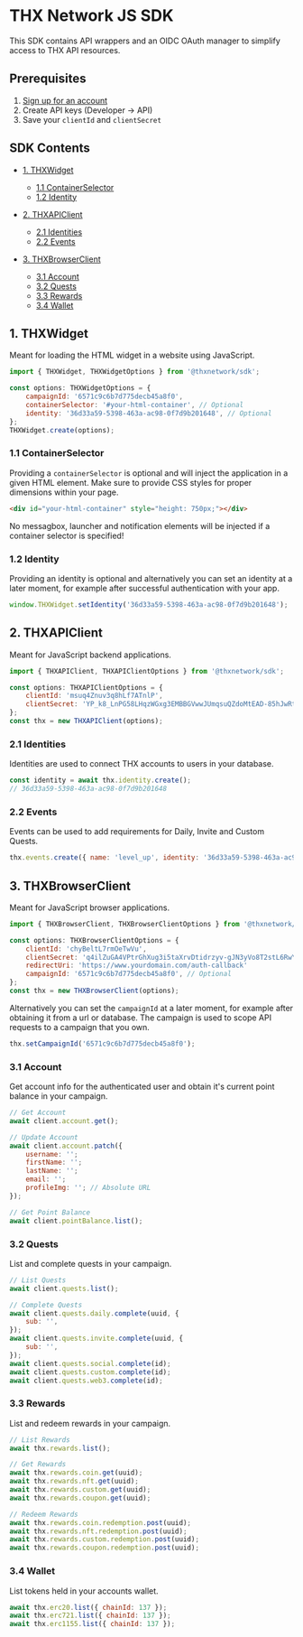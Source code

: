 # THX Network JS SDK

This SDK contains API wrappers and an OIDC OAuth manager to simplify access to THX API resources.

## Prerequisites

1. [Sign up for an account](https://dashboard.thx.network/)
2. Create API keys (Developer -> API)
3. Save your `clientId` and `clientSecret`

## SDK Contents

-   [1. THXWidget](#1-thxwidget)

    -   [1.1 ContainerSelector](#11-containerselector)
    -   [1.2 Identity](#12-identity)

-   [2. THXAPIClient](#2-thxapiclient)

    -   [2.1 Identities](#21-identities)
    -   [2.2 Events](#22-events)

-   [3. THXBrowserClient](#3-thxbrowserclient)

    -   [3.1 Account](#31-account)
    -   [3.2 Quests](#32-quests)
    -   [3.3 Rewards](#33-rewards)
    -   [3.4 Wallet](#34-wallet)

## 1. THXWidget

Meant for loading the HTML widget in a website using JavaScript.

```javascript
import { THXWidget, THXWidgetOptions } from '@thxnetwork/sdk';

const options: THXWidgetOptions = {
    campaignId: '6571c9c6b7d775decb45a8f0',
    containerSelector: '#your-html-container', // Optional
    identity: '36d33a59-5398-463a-ac98-0f7d9b201648', // Optional
};
THXWidget.create(options);
```

### 1.1 ContainerSelector

Providing a `containerSelector` is optional and will inject the application in a given HTML element. Make sure to provide CSS styles for proper dimensions within your page.

```html
<div id="your-html-container" style="height: 750px;"></div>
```

No messagbox, launcher and notification elements will be injected if a container selector is specified!

### 1.2 Identity

Providing an identity is optional and alternatively you can set an identity at a later moment, for example after successful authentication with your app.

```javascript
window.THXWidget.setIdentity('36d33a59-5398-463a-ac98-0f7d9b201648');
```

## 2. THXAPIClient

Meant for JavaScript backend applications.

```javascript
import { THXAPIClient, THXAPIClientOptions } from '@thxnetwork/sdk';

const options: THXAPIClientOptions = {
    clientId: 'msuq4Znuv3q8hLf7ATnlP',
    clientSecret: 'YP_k8_LnPG58LHqzWGxg3EMBBGVwwJUmqsuQZdoMtEAD-85hJwRt2vxfev23T92h727bDwCqh3cIkx6meT0xxg',
};
const thx = new THXAPIClient(options);
```

### 2.1 Identities

Identities are used to connect THX accounts to users in your database.

```javascript
const identity = await thx.identity.create();
// 36d33a59-5398-463a-ac98-0f7d9b201648
```

### 2.2 Events

Events can be used to add requirements for Daily, Invite and Custom Quests.

```javascript
thx.events.create({ name: 'level_up', identity: '36d33a59-5398-463a-ac98-0f7d9b201648' });
```

## 3. THXBrowserClient

Meant for JavaScript browser applications.

```javascript
import { THXBrowserClient, THXBrowserClientOptions } from '@thxnetwork/sdk';

const options: THXBrowserClientOptions = {
    clientId: 'chyBeltL7rmOeTwVu',
    clientSecret: 'q4ilZuGA4VPtrGhXug3i5taXrvDtidrzyv-gJN3yVo8T2stL6RwYQjqRoK-iUiAGGvhbG_F3TEFFuD_56Q065Q'
    redirectUri: 'https://www.yourdomain.com/auth-callback'
    campaignId: '6571c9c6b7d775decb45a8f0', // Optional
};
const thx = new THXBrowserClient(options);
```

Alternatively you can set the `campaignId` at a later moment, for example after obtaining it from a url or database. The campaign is used to scope API requests to a campaign that you own.

```javascript
thx.setCampaignId('6571c9c6b7d775decb45a8f0');
```

### 3.1 Account

Get account info for the authenticated user and obtain it's current point balance in your campaign.

```javascript
// Get Account
await client.account.get();

// Update Account
await client.account.patch({
    username: '';
    firstName: '';
    lastName: '';
    email: '';
    profileImg: ''; // Absolute URL
});

// Get Point Balance
await client.pointBalance.list();
```

### 3.2 Quests

List and complete quests in your campaign.

```javascript
// List Quests
await client.quests.list();

// Complete Quests
await client.quests.daily.complete(uuid, {
    sub: '',
});
await client.quests.invite.complete(uuid, {
    sub: '',
});
await client.quests.social.complete(id);
await client.quests.custom.complete(id);
await client.quests.web3.complete(id);
```

### 3.3 Rewards

List and redeem rewards in your campaign.

```javascript
// List Rewards
await thx.rewards.list();

// Get Rewards
await thx.rewards.coin.get(uuid);
await thx.rewards.nft.get(uuid);
await thx.rewards.custom.get(uuid);
await thx.rewards.coupon.get(uuid);

// Redeem Rewards
await thx.rewards.coin.redemption.post(uuid);
await thx.rewards.nft.redemption.post(uuid);
await thx.rewards.custom.redemption.post(uuid);
await thx.rewards.coupon.redemption.post(uuid);
```

### 3.4 Wallet

List tokens held in your accounts wallet.

```javascript
await thx.erc20.list({ chainId: 137 });
await thx.erc721.list({ chainId: 137 });
await thx.erc1155.list({ chainId: 137 });
```
